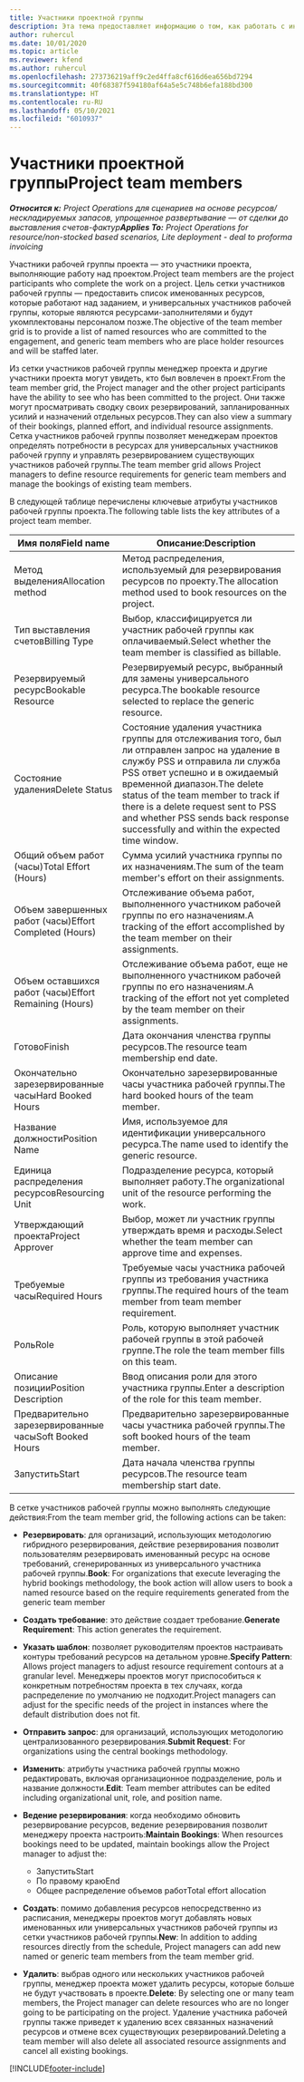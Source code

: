 ```yaml
---
title: Участники проектной группы
description: Эта тема предоставляет информацию о том, как работать с информацией об участниках рабочей группы проекта, атрибутами и расписанием.
author: ruhercul
ms.date: 10/01/2020
ms.topic: article
ms.reviewer: kfend
ms.author: ruhercul
ms.openlocfilehash: 273736219aff9c2ed4ffa8cf616d6ea656bd7294
ms.sourcegitcommit: 40f68387f594180af64a5e5c748b6efa188bd300
ms.translationtype: HT
ms.contentlocale: ru-RU
ms.lasthandoff: 05/10/2021
ms.locfileid: "6010937"
---
```

# <a name="project-team-members"></a><span data-ttu-id="aa37c-103">Участники проектной группы</span><span class="sxs-lookup"><span data-stu-id="aa37c-103">Project team members</span></span>

<span data-ttu-id="aa37c-104">_**Относится к:** Project Operations для сценариев на основе ресурсов/нескладируемых запасов, упрощенное развертывание — от сделки до выставления счетов-фактур_</span><span class="sxs-lookup"><span data-stu-id="aa37c-104">_**Applies To:** Project Operations for resource/non-stocked based scenarios, Lite deployment - deal to proforma invoicing_</span></span>

<span data-ttu-id="aa37c-105">Участники рабочей группы проекта — это участники проекта, выполняющие работу над проектом.</span><span class="sxs-lookup"><span data-stu-id="aa37c-105">Project team members are the project participants who complete the work on a project.</span></span> <span data-ttu-id="aa37c-106">Цель сетки участников рабочей группы — предоставить список именованных ресурсов, которые работают над заданием, и универсальных участников рабочей группы, которые являются ресурсами-заполнителями и будут укомплектованы персоналом позже.</span><span class="sxs-lookup"><span data-stu-id="aa37c-106">The objective of the team member grid is to provide a list of named resources who are committed to the engagement, and generic team members who are place holder resources and will be staffed later.</span></span>

<span data-ttu-id="aa37c-107">Из сетки участников рабочей группы менеджер проекта и другие участники проекта могут увидеть, кто был вовлечен в проект.</span><span class="sxs-lookup"><span data-stu-id="aa37c-107">From the team member grid, the Project manager and the other project participants have the ability to see who has been committed to the project.</span></span> <span data-ttu-id="aa37c-108">Они также могут просматривать сводку своих резервирований, запланированных усилий и назначений отдельных ресурсов.</span><span class="sxs-lookup"><span data-stu-id="aa37c-108">They can also view a summary of their bookings, planned effort, and individual resource assignments.</span></span> <span data-ttu-id="aa37c-109">Сетка участников рабочей группы позволяет менеджерам проектов определять потребности в ресурсах для универсальных участников рабочей группу и управлять резервированием существующих участников рабочей группы.</span><span class="sxs-lookup"><span data-stu-id="aa37c-109">The team member grid allows Project managers to define resource requirements for generic team members and manage the bookings of existing team members.</span></span>

<span data-ttu-id="aa37c-110">В следующей таблице перечислены ключевые атрибуты участников рабочей группы проекта.</span><span class="sxs-lookup"><span data-stu-id="aa37c-110">The following table lists the key attributes of a project team member.</span></span>

| <span data-ttu-id="aa37c-111">Имя поля</span><span class="sxs-lookup"><span data-stu-id="aa37c-111">Field name</span></span>          | <span data-ttu-id="aa37c-112">Описание:</span><span class="sxs-lookup"><span data-stu-id="aa37c-112">Description</span></span>                                                                                                                                                                  |
|--------------------------|-----------------------------------------------------------------------------------------------------------------------------------------------------------------------------------|
| <span data-ttu-id="aa37c-113">Метод выделения</span><span class="sxs-lookup"><span data-stu-id="aa37c-113">Allocation method</span></span>        | <span data-ttu-id="aa37c-114">Метод распределения, используемый для резервирования ресурсов по проекту.</span><span class="sxs-lookup"><span data-stu-id="aa37c-114">The allocation method used to book resources on the project.</span></span>                                                                         |
| <span data-ttu-id="aa37c-115">Тип выставления счетов</span><span class="sxs-lookup"><span data-stu-id="aa37c-115">Billing Type</span></span>             | <span data-ttu-id="aa37c-116">Выбор, классифицируется ли участник рабочей группы как оплачиваемый.</span><span class="sxs-lookup"><span data-stu-id="aa37c-116">Select whether the team member is classified as billable.</span></span>                                                                                                                                       |
| <span data-ttu-id="aa37c-117">Резервируемый ресурс</span><span class="sxs-lookup"><span data-stu-id="aa37c-117">Bookable Resource</span></span>        | <span data-ttu-id="aa37c-118">Резервируемый ресурс, выбранный для замены универсального ресурса.</span><span class="sxs-lookup"><span data-stu-id="aa37c-118">The bookable resource selected to replace the generic resource.</span></span>                                                                                                                   |
| <span data-ttu-id="aa37c-119">Состояние удаления</span><span class="sxs-lookup"><span data-stu-id="aa37c-119">Delete Status</span></span>            | <span data-ttu-id="aa37c-120">Состояние удаления участника группы для отслеживания того, был ли отправлен запрос на удаление в службу PSS и отправила ли служба PSS ответ успешно и в ожидаемый временной диапазон.</span><span class="sxs-lookup"><span data-stu-id="aa37c-120">The delete status of the team member to track if there is a delete request sent to PSS and whether PSS sends back response successfully and within the expected time window.</span></span> |
| <span data-ttu-id="aa37c-121">Общий объем работ (часы)</span><span class="sxs-lookup"><span data-stu-id="aa37c-121">Total Effort (Hours)</span></span>     | <span data-ttu-id="aa37c-122">Сумма усилий участника группы по их назначениям.</span><span class="sxs-lookup"><span data-stu-id="aa37c-122">The sum of the team member's effort on their assignments.</span></span>                                                                                                                         |
| <span data-ttu-id="aa37c-123">Объем завершенных работ (часы)</span><span class="sxs-lookup"><span data-stu-id="aa37c-123">Effort Completed (Hours)</span></span> | <span data-ttu-id="aa37c-124">Отслеживание объема работ, выполненного участником рабочей группы по его назначениям.</span><span class="sxs-lookup"><span data-stu-id="aa37c-124">A tracking of the effort accomplished by the team member on their assignments.</span></span>                                                                                           |
| <span data-ttu-id="aa37c-125">Объем оставшихся работ (часы)</span><span class="sxs-lookup"><span data-stu-id="aa37c-125">Effort Remaining (Hours)</span></span> | <span data-ttu-id="aa37c-126">Отслеживание объема работ, еще не выполненного участником рабочей группы по его назначениям.</span><span class="sxs-lookup"><span data-stu-id="aa37c-126">A tracking of the effort not yet completed by the team member on their assignments.</span></span>                                                                                    |
| <span data-ttu-id="aa37c-127">Готово</span><span class="sxs-lookup"><span data-stu-id="aa37c-127">Finish</span></span>                   | <span data-ttu-id="aa37c-128">Дата окончания членства группы ресурсов.</span><span class="sxs-lookup"><span data-stu-id="aa37c-128">The resource team membership end date.</span></span>                                                                                                                                            |
| <span data-ttu-id="aa37c-129">Окончательно зарезервированные часы</span><span class="sxs-lookup"><span data-stu-id="aa37c-129">Hard Booked Hours</span></span>        | <span data-ttu-id="aa37c-130">Окончательно зарезервированные часы участника рабочей группы.</span><span class="sxs-lookup"><span data-stu-id="aa37c-130">The hard booked hours of the team member.</span></span>                                                                                                                                                                |
| <span data-ttu-id="aa37c-131">Название должности</span><span class="sxs-lookup"><span data-stu-id="aa37c-131">Position Name</span></span>            | <span data-ttu-id="aa37c-132">Имя, используемое для идентификации универсального ресурса.</span><span class="sxs-lookup"><span data-stu-id="aa37c-132">The name used to identify the generic resource.</span></span>                                                                                                                                   |
| <span data-ttu-id="aa37c-133">Единица распределения ресурсов</span><span class="sxs-lookup"><span data-stu-id="aa37c-133">Resourcing Unit</span></span>          | <span data-ttu-id="aa37c-134">Подразделение ресурса, который выполняет работу.</span><span class="sxs-lookup"><span data-stu-id="aa37c-134">The organizational unit of the resource performing the work.</span></span>                                                                                                                      |
| <span data-ttu-id="aa37c-135">Утверждающий проекта</span><span class="sxs-lookup"><span data-stu-id="aa37c-135">Project Approver</span></span>         | <span data-ttu-id="aa37c-136">Выбор, может ли участник группы утверждать время и расходы.</span><span class="sxs-lookup"><span data-stu-id="aa37c-136">Select whether the team member can approve time and expenses.</span></span>                                                                                                                     |
| <span data-ttu-id="aa37c-137">Требуемые часы</span><span class="sxs-lookup"><span data-stu-id="aa37c-137">Required Hours</span></span>           | <span data-ttu-id="aa37c-138">Требуемые часы участника рабочей группы из требования участника группы.</span><span class="sxs-lookup"><span data-stu-id="aa37c-138">The required hours of the team member from team member requirement.</span></span>                                                                                                                       |
| <span data-ttu-id="aa37c-139">Роль</span><span class="sxs-lookup"><span data-stu-id="aa37c-139">Role</span></span>                     | <span data-ttu-id="aa37c-140">Роль, которую выполняет участник рабочей группы в этой рабочей группе.</span><span class="sxs-lookup"><span data-stu-id="aa37c-140">The role the team member fills on this team.</span></span>                                                                                                                                |
| <span data-ttu-id="aa37c-141">Описание позиции</span><span class="sxs-lookup"><span data-stu-id="aa37c-141">Position Description</span></span>     | <span data-ttu-id="aa37c-142">Ввод описания роли для этого участника группы.</span><span class="sxs-lookup"><span data-stu-id="aa37c-142">Enter a description of the role for this team member.</span></span>                                                                                                                             |
| <span data-ttu-id="aa37c-143">Предварительно зарезервированные часы</span><span class="sxs-lookup"><span data-stu-id="aa37c-143">Soft Booked Hours</span></span>        | <span data-ttu-id="aa37c-144">Предварительно зарезервированные часы участника рабочей группы.</span><span class="sxs-lookup"><span data-stu-id="aa37c-144">The soft booked hours of the team member.</span></span>                                                                                                                                                                 |
| <span data-ttu-id="aa37c-145">Запустить</span><span class="sxs-lookup"><span data-stu-id="aa37c-145">Start</span></span>                    | <span data-ttu-id="aa37c-146">Дата начала членства группы ресурсов.</span><span class="sxs-lookup"><span data-stu-id="aa37c-146">The resource team membership start date.</span></span>                                                                                                                                          |

<span data-ttu-id="aa37c-147">В сетке участников рабочей группы можно выполнять следующие действия:</span><span class="sxs-lookup"><span data-stu-id="aa37c-147">From the team member grid, the following actions can be taken:</span></span>

- <span data-ttu-id="aa37c-148">**Резервировать**: для организаций, использующих методологию гибридного резервирования, действие резервирования позволит пользователям резервировать именованный ресурс на основе требований, сгенерированных из универсального участника рабочей группы.</span><span class="sxs-lookup"><span data-stu-id="aa37c-148">**Book**: For organizations that execute leveraging the hybrid bookings methodology, the book action will allow users to book a named resource based on the require requirements generated from the generic team member</span></span>
- <span data-ttu-id="aa37c-149">**Создать требование**: это действие создает требование.</span><span class="sxs-lookup"><span data-stu-id="aa37c-149">**Generate Requirement**: This action generates the requirement.</span></span>
- <span data-ttu-id="aa37c-150">**Указать шаблон**: позволяет руководителям проектов настраивать контуры требований ресурсов на детальном уровне.</span><span class="sxs-lookup"><span data-stu-id="aa37c-150">**Specify Pattern**: Allows project managers to adjust resource requirement contours at a granular level.</span></span> <span data-ttu-id="aa37c-151">Менеджеры проектов могут приспособиться к конкретным потребностям проекта в тех случаях, когда распределение по умолчанию не подходит.</span><span class="sxs-lookup"><span data-stu-id="aa37c-151">Project managers can adjust for the specific needs of the project in instances where the default distribution does not fit.</span></span>
- <span data-ttu-id="aa37c-152">**Отправить запрос**: для организаций, использующих методологию централизованного резервирования.</span><span class="sxs-lookup"><span data-stu-id="aa37c-152">**Submit Request**: For organizations using the central bookings methodology.</span></span>
- <span data-ttu-id="aa37c-153">**Изменить**: атрибуты участника рабочей группы можно редактировать, включая организационное подразделение, роль и название должности.</span><span class="sxs-lookup"><span data-stu-id="aa37c-153">**Edit**: Team member attributes can be edited including organizational unit, role, and position name.</span></span>
- <span data-ttu-id="aa37c-154">**Ведение резервирования**: когда необходимо обновить резервирование ресурсов, ведение резервирования позволит менеджеру проекта настроить:</span><span class="sxs-lookup"><span data-stu-id="aa37c-154">**Maintain Bookings**: When resources bookings need to be updated, maintain bookings allow the Project manager to adjust the:</span></span>

    - <span data-ttu-id="aa37c-155">Запустить</span><span class="sxs-lookup"><span data-stu-id="aa37c-155">Start</span></span>
    - <span data-ttu-id="aa37c-156">По правому краю</span><span class="sxs-lookup"><span data-stu-id="aa37c-156">End</span></span>
    - <span data-ttu-id="aa37c-157">Общее распределение объемов работ</span><span class="sxs-lookup"><span data-stu-id="aa37c-157">Total effort allocation</span></span>

- <span data-ttu-id="aa37c-158">**Создать**: помимо добавления ресурсов непосредственно из расписания, менеджеры проектов могут добавлять новых именованных или универсальных участников рабочей группы из сетки участников рабочей группы.</span><span class="sxs-lookup"><span data-stu-id="aa37c-158">**New**: In addition to adding resources directly from the schedule, Project managers can add new named or generic team members from the team member grid.</span></span>
- <span data-ttu-id="aa37c-159">**Удалить**: выбрав одного или нескольких участников рабочей группы, менеджер проекта может удалить ресурсы, которые больше не будут участвовать в проекте.</span><span class="sxs-lookup"><span data-stu-id="aa37c-159">**Delete**: By selecting one or many team members, the Project manager can delete resources who are no longer going to be participating on the project.</span></span> <span data-ttu-id="aa37c-160">Удаление участника рабочей группы также приведет к удалению всех связанных назначений ресурсов и отмене всех существующих резервирований.</span><span class="sxs-lookup"><span data-stu-id="aa37c-160">Deleting a team member will also delete all associated resource assignments and  cancel all existing bookings.</span></span>


[!INCLUDE[footer-include](../includes/footer-banner.md)]